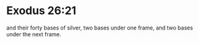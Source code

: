 # Exodus 26:21

and their forty bases of silver, two bases under one frame, and two bases under the next frame.

